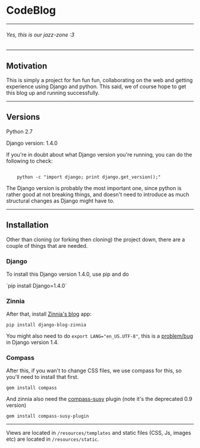 # CodeBlog # 

---

###### Yes, this is our jazz-zone :3 ######

---

## Motivation ##
This is simply a project for fun fun fun, collaborating on the web and getting experience using Django and python. This said, we of course hope to get this blog up and running successfully.

---

## Versions ##
Python 2.7

Django version: 1.4.0

If you're in doubt about what Django version you're running, you can do the following to check:

<code>
    python -c "import django; print django.get_version();"
</code>

The Django version is probably the most important one, since python is rather good at not breaking things, and doesn't need to introduce as much structural changes as Django might have to.

---

## Installation ##

Other than cloning (or forking then cloning) the project down, there are a couple of things that are needed.

### Django ###
To install this Django version 1.4.0, use pip and do

´pip install Django=1.4.0´


### Zinnia ###
After that, install [Zinnia's blog](http://django-blog-zinnia.com/documentation/getting-started/install/ "Zinnia's blog") app:

`pip install django-blog-zinnia`

You might also need to do `export LANG="en_US.UTF-8"`, this is a [problem/bug](https://code.djangoproject.com/ticket/16017 "Create superuser fails") in Django version 1.4.

### Compass ###
After this, if you wan't to change CSS files, we use compass for this, so you'll need to install that first.

`gem install compass`

And zinnia also need the [compass-susy](http://susy.oddbird.net/ "Responsive grids for Compass.") plugin (note it's the deprecated 0.9 version)

`gem install compass-susy-plugin`


---

Views are located in `/resources/templates` and static files (CSS, Js, images etc) are located in `/resources/static`.